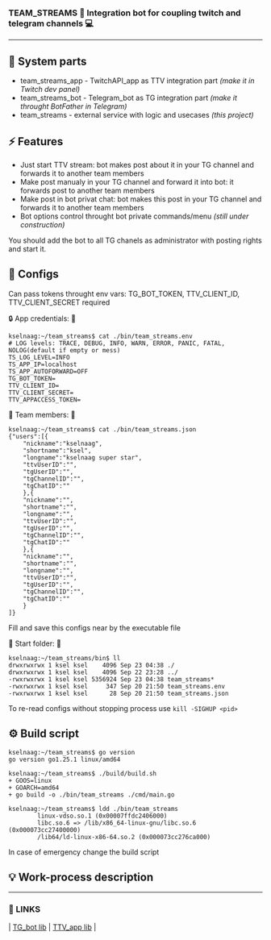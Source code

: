 ### **TEAM_STREAMS**  📱  Integration bot for coupling twitch and telegram channels 💻
----

## 🍱 System parts
- team_streams_app - TwitchAPI_app as TTV integration part *(make it in Twitch dev panel)*
- team_streams_bot - Telegram_bot as TG integration part *(make it throught BotFather in Telegram)*
- team_streams - external service with logic and usecases *(this project)*

## ⚡ Features
- Just start TTV stream: bot makes post about it in your TG channel and forwards it to another team members
- Make post manualy in your TG channel and forward it into bot: it forwards post to another team members
- Make post in bot privat chat: bot makes this post in your TG channel and forwards it to another team members
- Bot options control throught bot private commands/menu *(still under construction)*

You should add the bot to all TG chanels as administrator with posting rights and start it.

## 📜 Configs

Can pass tokens throught env vars: TG_BOT_TOKEN, TTV_CLIENT_ID, TTV_CLIENT_SECRET required

🔒 App credentials: 🔑
```
kselnaag:~/team_streams$ cat ./bin/team_streams.env
# LOG levels: TRACE, DEBUG, INFO, WARN, ERROR, PANIC, FATAL, NOLOG(default if empty or mess)
TS_LOG_LEVEL=INFO
TS_APP_IP=localhost
TS_APP_AUTOFORWARD=OFF
TG_BOT_TOKEN=
TTV_CLIENT_ID=
TTV_CLIENT_SECRET=
TTV_APPACCESS_TOKEN=

```

👥 Team members: 👥
```
kselnaag:~/team_streams$ cat ./bin/team_streams.json
{"users":[{
    "nickname":"kselnaag",
    "shortname":"ksel",
    "longname":"kselnaag super star",
    "ttvUserID":"",
    "tgUserID":"",
    "tgChannelID":"",
    "tgChatID":""
    },{
    "nickname":"",
    "shortname":"",
    "longname":"",
    "ttvUserID":"",
    "tgUserID":"",
    "tgChannelID":"",
    "tgChatID":""
    },{
    "nickname":"",
    "shortname":"",
    "longname":"",
    "ttvUserID":"",
    "tgUserID":"",
    "tgChannelID":"",
    "tgChatID":""
    }
]}

```

Fill and save this configs near by the executable file

📂 Start folder: 🏁
```
kselnaag:~/team_streams/bin$ ll
drwxrwxrwx 1 ksel ksel    4096 Sep 23 04:38 ./
drwxrwxrwx 1 ksel ksel    4096 Sep 22 23:28 ../
-rwxrwxrwx 1 ksel ksel 5356924 Sep 23 04:38 team_streams*
-rwxrwxrwx 1 ksel ksel     347 Sep 20 21:50 team_streams.env
-rwxrwxrwx 1 ksel ksel      28 Sep 20 21:50 team_streams.json
```

To re-read configs without stopping process use `kill -SIGHUP <pid>`

## ⚙️ Build script

```
kselnaag:~/team_streams$ go version
go version go1.25.1 linux/amd64

kselnaag:~/team_streams$ ./build/build.sh
+ GOOS=linux
+ GOARCH=amd64
+ go build -o ./bin/team_streams ./cmd/main.go

kselnaag:~/team_streams$ ldd ./bin/team_streams
        linux-vdso.so.1 (0x00007ffdc2406000)
        libc.so.6 => /lib/x86_64-linux-gnu/libc.so.6 (0x000073cc27400000)
        /lib64/ld-linux-x86-64.so.2 (0x000073cc276ca000)
```
In case of emergency change the build script

## 💡 Work-process description


----
### **🔗 LINKS**
| [TG_bot lib](github.com/go-telegram/bot "github.com/go-telegram/bot")
| [TTV_app lib](github.com/nicklaw5/helix "github.com/nicklaw5/helix")
|
